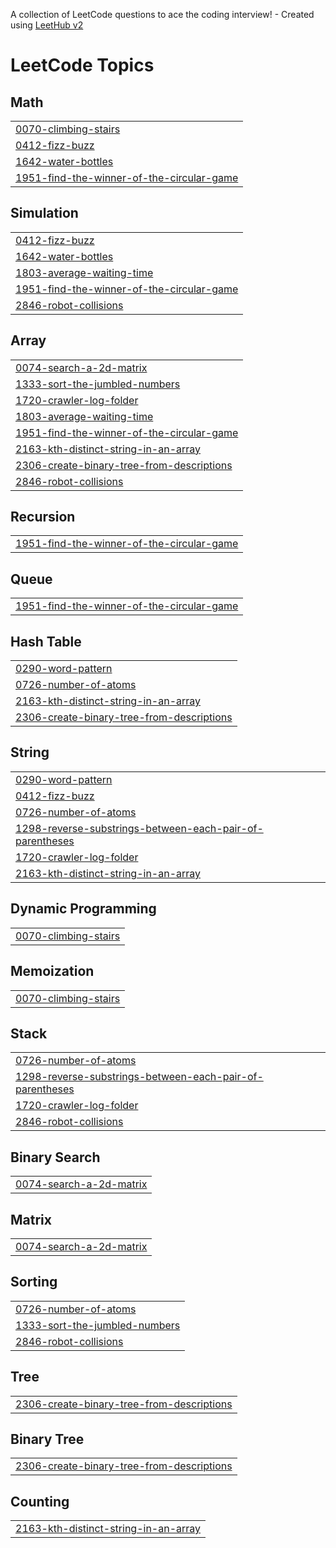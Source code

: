 A collection of LeetCode questions to ace the coding interview! - Created using [LeetHub v2](https://github.com/arunbhardwaj/LeetHub-2.0)
<!---LeetCode Topics Start-->
# LeetCode Topics
## Math
|  |
| ------- |
| [0070-climbing-stairs](https://github.com/dinesh5039/LEETCODE/tree/master/0070-climbing-stairs) |
| [0412-fizz-buzz](https://github.com/dinesh5039/LEETCODE/tree/master/0412-fizz-buzz) |
| [1642-water-bottles](https://github.com/dinesh5039/LEETCODE/tree/master/1642-water-bottles) |
| [1951-find-the-winner-of-the-circular-game](https://github.com/dinesh5039/LEETCODE/tree/master/1951-find-the-winner-of-the-circular-game) |
## Simulation
|  |
| ------- |
| [0412-fizz-buzz](https://github.com/dinesh5039/LEETCODE/tree/master/0412-fizz-buzz) |
| [1642-water-bottles](https://github.com/dinesh5039/LEETCODE/tree/master/1642-water-bottles) |
| [1803-average-waiting-time](https://github.com/dinesh5039/LEETCODE/tree/master/1803-average-waiting-time) |
| [1951-find-the-winner-of-the-circular-game](https://github.com/dinesh5039/LEETCODE/tree/master/1951-find-the-winner-of-the-circular-game) |
| [2846-robot-collisions](https://github.com/dinesh5039/LEETCODE/tree/master/2846-robot-collisions) |
## Array
|  |
| ------- |
| [0074-search-a-2d-matrix](https://github.com/dinesh5039/LEETCODE/tree/master/0074-search-a-2d-matrix) |
| [1333-sort-the-jumbled-numbers](https://github.com/dinesh5039/LEETCODE/tree/master/1333-sort-the-jumbled-numbers) |
| [1720-crawler-log-folder](https://github.com/dinesh5039/LEETCODE/tree/master/1720-crawler-log-folder) |
| [1803-average-waiting-time](https://github.com/dinesh5039/LEETCODE/tree/master/1803-average-waiting-time) |
| [1951-find-the-winner-of-the-circular-game](https://github.com/dinesh5039/LEETCODE/tree/master/1951-find-the-winner-of-the-circular-game) |
| [2163-kth-distinct-string-in-an-array](https://github.com/dinesh5039/LEETCODE/tree/master/2163-kth-distinct-string-in-an-array) |
| [2306-create-binary-tree-from-descriptions](https://github.com/dinesh5039/LEETCODE/tree/master/2306-create-binary-tree-from-descriptions) |
| [2846-robot-collisions](https://github.com/dinesh5039/LEETCODE/tree/master/2846-robot-collisions) |
## Recursion
|  |
| ------- |
| [1951-find-the-winner-of-the-circular-game](https://github.com/dinesh5039/LEETCODE/tree/master/1951-find-the-winner-of-the-circular-game) |
## Queue
|  |
| ------- |
| [1951-find-the-winner-of-the-circular-game](https://github.com/dinesh5039/LEETCODE/tree/master/1951-find-the-winner-of-the-circular-game) |
## Hash Table
|  |
| ------- |
| [0290-word-pattern](https://github.com/dinesh5039/LEETCODE/tree/master/0290-word-pattern) |
| [0726-number-of-atoms](https://github.com/dinesh5039/LEETCODE/tree/master/0726-number-of-atoms) |
| [2163-kth-distinct-string-in-an-array](https://github.com/dinesh5039/LEETCODE/tree/master/2163-kth-distinct-string-in-an-array) |
| [2306-create-binary-tree-from-descriptions](https://github.com/dinesh5039/LEETCODE/tree/master/2306-create-binary-tree-from-descriptions) |
## String
|  |
| ------- |
| [0290-word-pattern](https://github.com/dinesh5039/LEETCODE/tree/master/0290-word-pattern) |
| [0412-fizz-buzz](https://github.com/dinesh5039/LEETCODE/tree/master/0412-fizz-buzz) |
| [0726-number-of-atoms](https://github.com/dinesh5039/LEETCODE/tree/master/0726-number-of-atoms) |
| [1298-reverse-substrings-between-each-pair-of-parentheses](https://github.com/dinesh5039/LEETCODE/tree/master/1298-reverse-substrings-between-each-pair-of-parentheses) |
| [1720-crawler-log-folder](https://github.com/dinesh5039/LEETCODE/tree/master/1720-crawler-log-folder) |
| [2163-kth-distinct-string-in-an-array](https://github.com/dinesh5039/LEETCODE/tree/master/2163-kth-distinct-string-in-an-array) |
## Dynamic Programming
|  |
| ------- |
| [0070-climbing-stairs](https://github.com/dinesh5039/LEETCODE/tree/master/0070-climbing-stairs) |
## Memoization
|  |
| ------- |
| [0070-climbing-stairs](https://github.com/dinesh5039/LEETCODE/tree/master/0070-climbing-stairs) |
## Stack
|  |
| ------- |
| [0726-number-of-atoms](https://github.com/dinesh5039/LEETCODE/tree/master/0726-number-of-atoms) |
| [1298-reverse-substrings-between-each-pair-of-parentheses](https://github.com/dinesh5039/LEETCODE/tree/master/1298-reverse-substrings-between-each-pair-of-parentheses) |
| [1720-crawler-log-folder](https://github.com/dinesh5039/LEETCODE/tree/master/1720-crawler-log-folder) |
| [2846-robot-collisions](https://github.com/dinesh5039/LEETCODE/tree/master/2846-robot-collisions) |
## Binary Search
|  |
| ------- |
| [0074-search-a-2d-matrix](https://github.com/dinesh5039/LEETCODE/tree/master/0074-search-a-2d-matrix) |
## Matrix
|  |
| ------- |
| [0074-search-a-2d-matrix](https://github.com/dinesh5039/LEETCODE/tree/master/0074-search-a-2d-matrix) |
## Sorting
|  |
| ------- |
| [0726-number-of-atoms](https://github.com/dinesh5039/LEETCODE/tree/master/0726-number-of-atoms) |
| [1333-sort-the-jumbled-numbers](https://github.com/dinesh5039/LEETCODE/tree/master/1333-sort-the-jumbled-numbers) |
| [2846-robot-collisions](https://github.com/dinesh5039/LEETCODE/tree/master/2846-robot-collisions) |
## Tree
|  |
| ------- |
| [2306-create-binary-tree-from-descriptions](https://github.com/dinesh5039/LEETCODE/tree/master/2306-create-binary-tree-from-descriptions) |
## Binary Tree
|  |
| ------- |
| [2306-create-binary-tree-from-descriptions](https://github.com/dinesh5039/LEETCODE/tree/master/2306-create-binary-tree-from-descriptions) |
## Counting
|  |
| ------- |
| [2163-kth-distinct-string-in-an-array](https://github.com/dinesh5039/LEETCODE/tree/master/2163-kth-distinct-string-in-an-array) |
<!---LeetCode Topics End-->